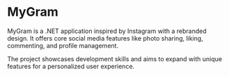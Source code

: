 # MyGram
MyGram is a .NET application inspired by Instagram with a rebranded design. 
It offers core social media features like photo sharing, liking, commenting, and profile management. 

The project showcases development skills and aims to expand with unique features for a personalized user experience.
